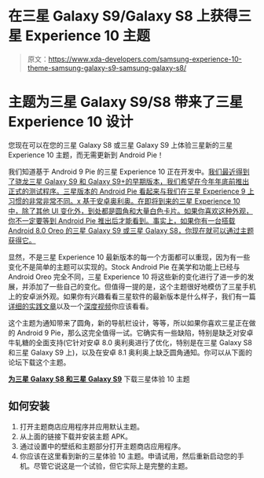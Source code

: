 # 在三星 Galaxy S9/Galaxy S8 上获得三星 Experience 10 主题

> 原文：<https://www.xda-developers.com/samsung-experience-10-theme-samsung-galaxy-s9-samsung-galaxy-s8/>

# 主题为三星 Galaxy S9/S8 带来了三星 Experience 10 设计

您现在可以在您的三星 Galaxy S8 或三星 Galaxy S9 上体验三星新的三星 Experience 10 主题，而无需更新到 Android Pie！

我们知道基于 Android 9 Pie 的三星 Experience 10 正在开发中。[我们最近得到了骁龙三星 Galaxy S9 和 Galaxy S9+的早期版本，我们希望在今年年底前推出正式的测试程序。三星版本的 Android Pie 看起来与我们在三星 Experience 9 上习惯的非常非常不同。x 基于安卓奥利奥。在即将到来的三星 Experience 10 中，除了其他 UI 变化外，到处都是圆角和大量白色卡片。如果你喜欢这种外观，你不一定要等到 Android Pie 推出后才能看到。事实上，如果你有一台搭载 Android 8.0 Oreo 的三星 Galaxy S9 或三星 Galaxy S8，你现在就可以通过主题获得它。](https://www.xda-developers.com/four-samsung-galaxy-s10-models-5g/)

显然，不是三星 Experience 10 最新版本的每一个方面都可以重现，因为有一些变化不是简单的主题可以实现的。Stock Android Pie 在美学和功能上已经与 Android Oreo 完全不同，三星 Experience 10 将这些新的变化进行了进一步的发展，并添加了一些自己的变化。但值得一提的是，这个主题很好地模仿了三星手机上的安卓派外观。如果你有兴趣看看三星软件的最新版本是什么样子，我们有一篇[详细的实践文章](https://www.xda-developers.com/exclusive-this-is-android-pie-with-samsung-experience-10-on-the-samsung-galaxy-s9/)以及一个[深度视频](https://www.youtube.com/watch?v=xzAOilfdQSo&t=1s)你应该看看。

这个主题为通知带来了圆角，新的导航栏设计，等等，所以如果你喜欢三星正在做的 Android 9 Pie，那么这完全值得一试。它确实有一些缺陷，特别是缺乏对安卓牛轧糖的全面支持(它针对安卓 8.0 奥利奥进行了优化，特别是在三星 Galaxy S8 和三星 Galaxy S9 上)，以及在安卓 8.1 奥利奥上缺乏圆角通知。你可以从下面的论坛下载这个主题。

[**为三星 Galaxy S8 和三星 Galaxy S9**](https://forum.xda-developers.com/showpost.php?p=76069616&postcount=4) 下载三星体验 10 主题

## 如何安装

1.  打开主题商店应用程序并应用默认主题。
2.  从上面的链接下载并安装主题 APK。
3.  通过设置中的壁纸和主题部分打开主题商店应用程序。
4.  你应该在这里看到新的三星体验 10 主题。申请试用，然后重新启动您的手机。尽管它说这是一个试验，但它实际上是完整的主题。